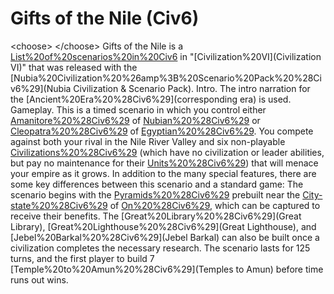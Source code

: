 # Gifts of the Nile (Civ6)

&lt;choose&gt;
&lt;/choose&gt;
Gifts of the Nile is a [List%20of%20scenarios%20in%20Civ6](scenario) in "[Civilization%20VI](Civilization VI)" that was released with the [Nubia%20Civilization%20%26amp%3B%20Scenario%20Pack%20%28Civ6%29](Nubia Civilization &amp; Scenario Pack).
Intro.
The intro narration for the [Ancient%20Era%20%28Civ6%29](corresponding era) is used.
Gameplay.
This is a timed scenario in which you control either [Amanitore%20%28Civ6%29](Amanitore) of [Nubian%20%28Civ6%29](Nubia) or [Cleopatra%20%28Civ6%29](Cleopatra) of [Egyptian%20%28Civ6%29](Egypt). You compete against both your rival in the Nile River Valley and six non-playable [Civilizations%20%28Civ6%29](civilizations) (which have no civilization or leader abilities, but pay no maintenance for their [Units%20%28Civ6%29](units)) that will menace your empire as it grows.
In addition to the many special features, there are some key differences between this scenario and a standard game:
The scenario begins with the [Pyramids%20%28Civ6%29](Pyramids) prebuilt near the [City-state%20%28Civ6%29](city-state) of [On%20%28Civ6%29](On), which can be captured to receive their benefits. The [Great%20Library%20%28Civ6%29](Great Library), [Great%20Lighthouse%20%28Civ6%29](Great Lighthouse), and [Jebel%20Barkal%20%28Civ6%29](Jebel Barkal) can also be built once a civilization completes the necessary research.
The scenario lasts for 125 turns, and the first player to build 7 [Temple%20to%20Amun%20%28Civ6%29](Temples to Amun) before time runs out wins.